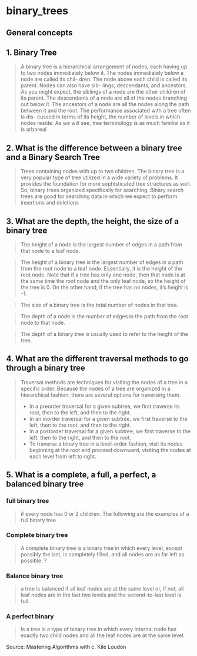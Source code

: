 # binary_trees

## General concepts

## 1. Binary Tree
>A binary tree is a hierarchical arrangement of nodes, each having up to two nodes
immediately below it. The nodes immediately below a node are called its chil-
dren. The node above each child is called its parent. Nodes can also have sib-
lings, descendants, and ancestors. As you might expect, the siblings of a node are
the other children of its parent. The descendants of a node are all of the nodes
branching out below it. The ancestors of a node are all the nodes along the path
between it and the root. The performance associated with a tree often is dis-
cussed in terms of its height, the number of levels in which nodes reside. As we
will see, tree terminology is as much familial as it is arboreal

## 2. What is the difference between a binary tree and a Binary Search Tree
>Trees containing nodes with up to two children. The binary tree is a very popular
type of tree utilized in a wide variety of problems. It provides the foundation for
more sophisticated tree structures as well.
So, binary trees organized specifically for searching. Binary search trees are good
for searching data in which we expect to perform insertions and deletions

## 3. What are the depth, the height, the size of a binary tree
>The height of a node is the largest number of edges in a path from that node to a leaf node.

>The height of a binary tree is the largest number of edges in a path from the root node to a leaf node. Essentially, it is the height of the root node. Note that if a tree has only one node, then that node is at the same time the root node and the only leaf node, so the height of the tree is 0. On the other hand, if the tree has no nodes, it’s height is -1.

>The size of a binary tree is the total number of nodes in that tree.

>The depth of a node is the number of edges in the path from the root node to that node.

>The depth of a binary tree is usually used to refer to the height of the tree.

## 4. What are the different traversal methods to go through a binary tree
>Traversal methods are techniques for visiting the nodes of a tree in a specific order. Because the
nodes of a tree are organized in a hierarchical fashion, there are several
options for traversing them.
> - In a preorder traversal for a given subtree, we first traverse its root, then to the left, and then to the right.
> - In an inorder traversal for a given subtree, we first traverse to the left, then to the
root, and then to the right.
> - In a postorder traversal for a given subtree, we first traverse to the left, then to the right, and then to the root.
> - To traverse a binary tree in a level-order fashion, visit its nodes beginning at the root and proceed downward, visiting the nodes at each level from left to right.


## 5. What is a complete, a full, a perfect, a balanced binary tree

### full binary tree
>if every node has 0 or 2 children. The following are the examples of a full binary tree

### Complete binary tree
> A complete binary tree is a binary tree in which every level, except possibly the last, is completely filled, and all nodes are as far left as possible. ?

### Balance binary tree
> a tree is balanced if all
leaf nodes are at the same level or, if not, all leaf nodes are in the last two levels
and the second-to-last level is full.

### A perfect binary
> Is a tree is a type of binary tree in which every internal node has exactly two child nodes and all the leaf nodes are at the same level.

Source: Mastering Algorithms with c. Kile Loudon
